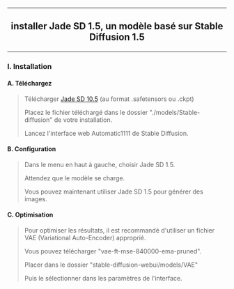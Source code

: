 ------------------------------------------------------------------------------------------------------------------------------------------------------------------------------------------------
## <p align='center'> installer Jade SD 1.5, un modèle basé sur Stable Diffusion 1.5 </p> 
------------------------------------------------------------------------------------------------------------------------------------------------------------------------------------------------
### I. Installation
#### A. Téléchargez 
> Télécharger [Jade SD 10.5](https://civitai.com/models/71813?modelVersionId=76551#) (au format .safetensors ou .ckpt)
> 
> Placez le fichier téléchargé dans le dossier "./models/Stable-diffusion" de votre installation.
> 
> Lancez l'interface web Automatic1111 de Stable Diffusion.

#### B. Configuration
> Dans le menu en haut à gauche, choisir Jade SD 1.5.
> 
> Attendez que le modèle se charge.
> 
> Vous pouvez maintenant utiliser Jade SD 1.5 pour générer des images.

#### C. Optimisation
> Pour optimiser les résultats, il est recommandé d'utiliser un fichier VAE (Variational Auto-Encoder) approprié.
> 
> Vous pouvez télécharger "vae-ft-mse-840000-ema-pruned".
> 
> Placer dans le dossier "stable-diffusion-webui/models/VAE"
> 
> Puis le sélectionner dans les paramètres de l'interface.
